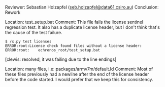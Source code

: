 Reviewer: Sebastian Holzapfel (seb.holzapfel@data61.csiro.au)
Conclusion: Rework

Location: test_setup.bat
Comment:
This file fails the license sentinel regression test.
It also has a duplicate license header, but I don't think that's the cause of the test failure.

    $ /x.py test licenses
    ERROR:root:License check found files without a license header:
    ERROR:root:    echronos_root/test_setup.bat
[clewis: resolved, it was failing due to the line endings]

Location: many files, i.e: packages/armv7m/default.ld
Comment:
Most of these files previously had a newline after the end of the license header before the code started.
I would prefer that we keep this for consistency.
